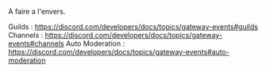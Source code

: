 A faire a l'envers.

Guilds : https://discord.com/developers/docs/topics/gateway-events#guilds
Channels : https://discord.com/developers/docs/topics/gateway-events#channels
Auto Moderation : https://discord.com/developers/docs/topics/gateway-events#auto-moderation